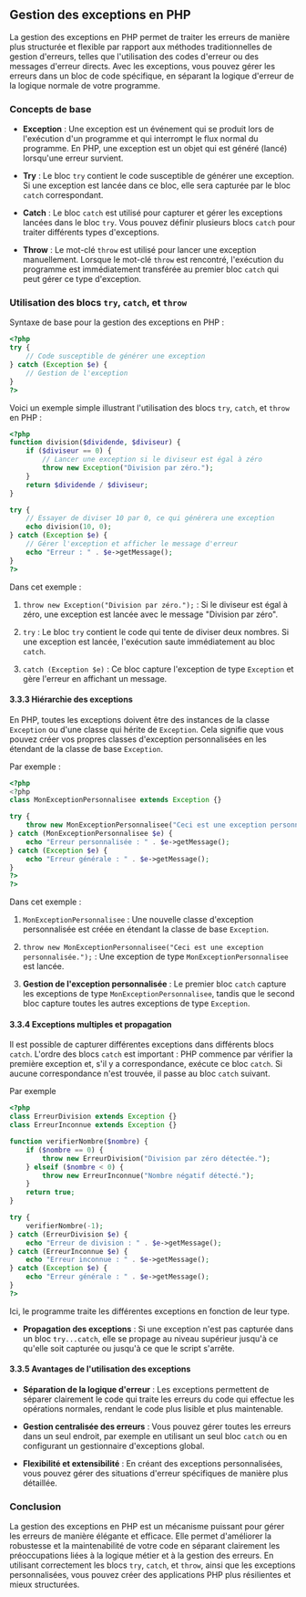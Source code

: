## Gestion des exceptions en PHP

La gestion des exceptions en PHP permet de traiter les erreurs de manière plus structurée et flexible par rapport aux méthodes traditionnelles de gestion d'erreurs, telles que l'utilisation des codes d'erreur ou des messages d'erreur directs. Avec les exceptions, vous pouvez gérer les erreurs dans un bloc de code spécifique, en séparant la logique d'erreur de la logique normale de votre programme.

### **Concepts de base**

- **Exception** : Une exception est un événement qui se produit lors de l'exécution d'un programme et qui interrompt le flux normal du programme. En PHP, une exception est un objet qui est généré (lancé) lorsqu'une erreur survient.

- **Try** : Le bloc `try` contient le code susceptible de générer une exception. Si une exception est lancée dans ce bloc, elle sera capturée par le bloc `catch` correspondant.

- **Catch** : Le bloc `catch` est utilisé pour capturer et gérer les exceptions lancées dans le bloc `try`. Vous pouvez définir plusieurs blocs `catch` pour traiter différents types d'exceptions.

- **Throw** : Le mot-clé `throw` est utilisé pour lancer une exception manuellement. Lorsque le mot-clé `throw` est rencontré, l'exécution du programme est immédiatement transférée au premier bloc `catch` qui peut gérer ce type d'exception.

### **Utilisation des blocs** `try`**,** `catch`**, et** `throw`

Syntaxe de base pour la gestion des exceptions en PHP :

```php
<?php
try {
    // Code susceptible de générer une exception
} catch (Exception $e) {
    // Gestion de l'exception
}
?>
```

Voici un exemple simple illustrant l'utilisation des blocs `try`, `catch`, et `throw` en PHP :

```php
<?php
function division($dividende, $diviseur) {
    if ($diviseur == 0) {
        // Lancer une exception si le diviseur est égal à zéro
        throw new Exception("Division par zéro.");
    }
    return $dividende / $diviseur;
}

try {
    // Essayer de diviser 10 par 0, ce qui générera une exception
    echo division(10, 0);
} catch (Exception $e) {
    // Gérer l'exception et afficher le message d'erreur
    echo "Erreur : " . $e->getMessage();
}
?>
```

Dans cet exemple :

1. `throw new Exception("Division par zéro.");` : Si le diviseur est égal à zéro, une exception est lancée avec le message "Division par zéro".

2. `try` : Le bloc `try` contient le code qui tente de diviser deux nombres. Si une exception est lancée, l'exécution saute immédiatement au bloc `catch`.

3. `catch (Exception $e)` : Ce bloc capture l'exception de type `Exception` et gère l'erreur en affichant un message.

#### **3.3.3 Hiérarchie des exceptions**

En PHP, toutes les exceptions doivent être des instances de la classe `Exception` ou d'une classe qui hérite de `Exception`. Cela signifie que vous pouvez créer vos propres classes d'exception personnalisées en les étendant de la classe de base `Exception`.

Par exemple :

```php
<?php
<?php
class MonExceptionPersonnalisee extends Exception {}

try {
    throw new MonExceptionPersonnalisee("Ceci est une exception personnalisée.");
} catch (MonExceptionPersonnalisee $e) {
    echo "Erreur personnalisée : " . $e->getMessage();
} catch (Exception $e) {
    echo "Erreur générale : " . $e->getMessage();
}
?>
?>
```

Dans cet exemple :

1. `MonExceptionPersonnalisee` : Une nouvelle classe d'exception personnalisée est créée en étendant la classe de base `Exception`.

2. `throw new MonExceptionPersonnalisee("Ceci est une exception personnalisée.");` : Une exception de type `MonExceptionPersonnalisee` est lancée.

3. **Gestion de l'exception personnalisée** : Le premier bloc `catch` capture les exceptions de type `MonExceptionPersonnalisee`, tandis que le second bloc capture toutes les autres exceptions de type `Exception`.

#### **3.3.4 Exceptions multiples et propagation**

Il est possible de capturer différentes exceptions dans différents blocs `catch`. L'ordre des blocs `catch` est important : PHP commence par vérifier la première exception et, s'il y a correspondance, exécute ce bloc `catch`. Si aucune correspondance n'est trouvée, il passe au bloc `catch` suivant.

Par exemple

```php
<?php
class ErreurDivision extends Exception {}
class ErreurInconnue extends Exception {}

function verifierNombre($nombre) {
    if ($nombre == 0) {
        throw new ErreurDivision("Division par zéro détectée.");
    } elseif ($nombre < 0) {
        throw new ErreurInconnue("Nombre négatif détecté.");
    }
    return true;
}

try {
    verifierNombre(-1);
} catch (ErreurDivision $e) {
    echo "Erreur de division : " . $e->getMessage();
} catch (ErreurInconnue $e) {
    echo "Erreur inconnue : " . $e->getMessage();
} catch (Exception $e) {
    echo "Erreur générale : " . $e->getMessage();
}
?>
```

Ici, le programme traite les différentes exceptions en fonction de leur type.

- **Propagation des exceptions** : Si une exception n'est pas capturée dans un bloc `try...catch`, elle se propage au niveau supérieur jusqu'à ce qu'elle soit capturée ou jusqu'à ce que le script s'arrête.

#### **3.3.5 Avantages de l'utilisation des exceptions**

- **Séparation de la logique d'erreur** : Les exceptions permettent de séparer clairement le code qui traite les erreurs du code qui effectue les opérations normales, rendant le code plus lisible et plus maintenable.

- **Gestion centralisée des erreurs** : Vous pouvez gérer toutes les erreurs dans un seul endroit, par exemple en utilisant un seul bloc `catch` ou en configurant un gestionnaire d'exceptions global.

- **Flexibilité et extensibilité** : En créant des exceptions personnalisées, vous pouvez gérer des situations d'erreur spécifiques de manière plus détaillée.

### Conclusion

La gestion des exceptions en PHP est un mécanisme puissant pour gérer les erreurs de manière élégante et efficace. Elle permet d'améliorer la robustesse et la maintenabilité de votre code en séparant clairement les préoccupations liées à la logique métier et à la gestion des erreurs. En utilisant correctement les blocs `try`, `catch`, et `throw`, ainsi que les exceptions personnalisées, vous pouvez créer des applications PHP plus résilientes et mieux structurées.
